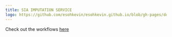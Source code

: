 ```yaml
---
title: SIA IMPUTATION SERVICE
logo: https://github.com/esohkevin/esohkevin.github.io/blob/gh-pages/docs/assets/img/esohinformatics_gitlogo.png
---
```


Check out the workflows [here](/README.md)
